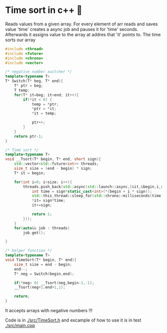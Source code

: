 # Time sort in c++ 📝

Reads values from a given array. For every element of arr reads and saves value 'time' creates a async job and pauses it for 'time' seconds. Afterwards it assigns value to the array at addres that 'it' points to. The time sorts our array

```c++
#include <thread>
#include <future>
#include <chrono>
#include <vector>

/* negative number switcher */
template<typename T>
T* Switch(T* beg, T* end){
	T* ptr = beg;
	T temp; 
	for(T* it=beg; it<end; it++){
		if(*it < 0) {
			temp = *ptr;
			*ptr = *it;
			*it = temp;

			ptr++;
		}
	}
	return ptr-1;
}

/* Time sort */
template<typename T>
void __Tsort(T* begin, T* end, short sign){
	std::vector<std::future<int>> threads;
	size_t size = (end - begin) * sign;
	T* it = begin;

	for(int i=0; i<size; i++){
		threads.push_back(std::async(std::launch::async,[&it,&begin,i,sign](){
			int time = sign*static_cast<int>(*(begin + i * sign));
			std::this_thread::sleep_for(std::chrono::milliseconds(time)); 
			*it= sign*time;
			it+=sign;

			return 1;
		}));
	}
	for(auto&& job : threads)
		job.get();

}

/* helper function */
template<typename T>
void TimeSort(T* begin, T* end){
	size_t size = end - begin;
	end--;
	T* neg = Switch(begin,end);

	if(*neg< 0) __Tsort(neg,begin-1,-1);
	__Tsort(neg+1,end+1,1);

	return;
}


```

It accepts arrays with negative numbers !!! 

Code is in [./src/TimeSort.h](./src/TimeSort.h) and excample of how to use it is in test [./src/main.cpp](./src/main.cpp)


